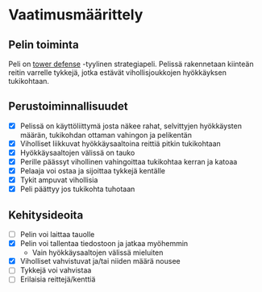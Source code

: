 # Vaatimusmäärittely

## Pelin toiminta

Peli on [tower defense](https://en.wikipedia.org/wiki/Tower_defense) -tyylinen
strategiapeli. Pelissä rakennetaan kiinteän reitin varrelle tykkejä, jotka
estävät vihollisjoukkojen hyökkäyksen tukikohtaan.

## Perustoiminnallisuudet

- [x] Pelissä on käyttöliittymä josta näkee rahat, selvittyjen hyökkäysten
  määrän, tukikohdan ottaman vahingon ja pelikentän
- [x] Viholliset liikkuvat hyökkäysaaltoina reittiä pitkin tukikohtaan
- [x] Hyökkäysaaltojen välissä on tauko
- [x] Perille päässyt vihollinen vahingoittaa tukikohtaa kerran ja katoaa
- [x] Pelaaja voi ostaa ja sijoittaa tykkejä kentälle
- [x] Tykit ampuvat vihollisia
- [x] Peli päättyy jos tukikohta tuhotaan

## Kehitysideoita

- [ ] Pelin voi laittaa tauolle
- [x] Pelin voi tallentaa tiedostoon ja jatkaa myöhemmin
    - Vain hyökkäysaaltojen välissä mieluiten
- [x] Viholliset vahvistuvat ja/tai niiden määrä nousee
- [ ] Tykkejä voi vahvistaa
- [ ] Erilaisia reittejä/kenttiä
